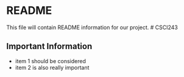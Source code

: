 # README

This file will contain README information for our project. # CSCI243

## Important Information

* item 1 should be considered 
* item 2 is also really important